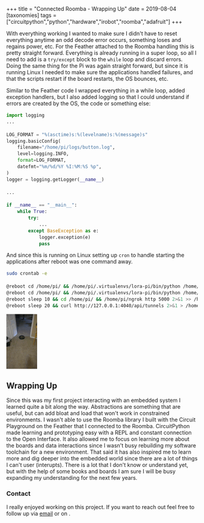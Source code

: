 +++
title = "Connected Roomba - Wrapping Up"
date = 2019-08-04
[taxonomies]
tags = ["circuitpython","python","hardware","irobot","roomba","adafruit"]
+++

With everything working I wanted to make sure I didn't have to reset everything
anytime an odd decode error occurs, something loses and regains power, etc. For
the Feather attached to the Roomba handling this is pretty straight forward.
Everything is already running in a super loop, so all I need to add is a
`try/except` block to the `while` loop and discard errors. Doing the same thing
for the Pi was again straight forward, but since it is running Linux I needed
to make sure the applications handled failures, and that the scripts restart if
the board restarts, the OS bounces, etc.

Similar to the Feather code I wrapped everything in a while loop, added
exception handlers, but I also added logging so that I could understand if
errors are created by the OS, the code or something else:

```python
import logging
...

LOG_FORMAT = "%(asctime)s:%(levelname)s:%(message)s"
logging.basicConfig(
    filename="/home/pi/logs/button.log",
    level=logging.INFO,
    format=LOG_FORMAT,
    datefmt="%m/%d/%Y %I:%M:%S %p",
)
logger = logging.getLogger(__name__)

...

if __name__ == "__main__":
    while True:
        try:
            ...
        except BaseException as e:
            logger.exception(e)
            pass

```

And since this is running on Linux setting up `cron` to handle starting the
applications after reboot was one command away.

```bash
sudo crontab -e

@reboot cd /home/pi/ && /home/pi/.virtualenvs/lora-pi/bin/python /home/pi/projects/roomba_supervisor/button_listener.py 2>&1 >> /home/pi/logs/button.log
@reboot cd /home/pi/ && /home/pi/.virtualenvs/lora-pi/bin/python /home/pi/projects/roomba_supervisor/sms_listener.py 2>&1 >> /home/pi/logs/sms.log
@reboot sleep 10 && cd /home/pi/ && /home/pi/ngrok http 5000 2>&1 >> /home/pi/logs/ngrok.log
@reboot sleep 20 && curl http://127.0.0.1:4040/api/tunnels 2>&1 > /home/pi/logs/ngrok_details.log
```

![Remote Roomba Demo](/images/connected-roomba-demo.gif "Remote Roomba Demo")

## Wrapping Up

Since this was my first project interacting with an embedded system I learned
quite a bit along the way. Abstractions are something that are useful, but can
add bloat and load that won't work in constrained environments. I wasn't able
to use the Roomba library I built with the Circuit Playground on the Feather
that I connected to the Roomba. CircuitPython made learning and prototyping
easy with a REPL and constant connection to the Open Interface. It also allowed
me to focus on learning more about the boards and data interactions since I
wasn't busy rebuilding my software toolchain for a new environment. That said
it has also inspired me to learn more and dig deeper into the embedded world
since there are a lot of things I can't user (interupts). There is a lot that
I don't know or understand yet, but with the help of some books and boards I
am sure I will be busy expanding my understanding for the next few years.

### Contact

I really enjoyed working on this project. If you want to reach out feel free
to follow up via [email](mailto:n0mn0m@burningdaylight.io) or on
.

